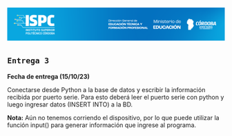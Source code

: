 ![logo](/src/ISPC_portada.png)

## `Entrega 3` 

**Fecha de entrega (15/10/23)**  

Conectarse desde Python a la base de datos y escribir la información
recibida por puerto serie.
Para esto deberá leer el puerto serie con python y luego ingresar datos
(INSERT INTO) a la BD.

**Nota:** Aún no tenemos corriendo el dispositivo, por lo que puede utilizar
la función input() para generar información que ingrese al programa.